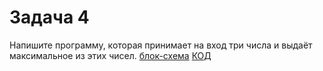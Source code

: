 # Задача 4
Напишите программу, которая принимает на вход три числа и выдаёт максимальное из этих чисел.
[блок-схема](diagram_S1_Z4.png) [КОД](Program.cs)